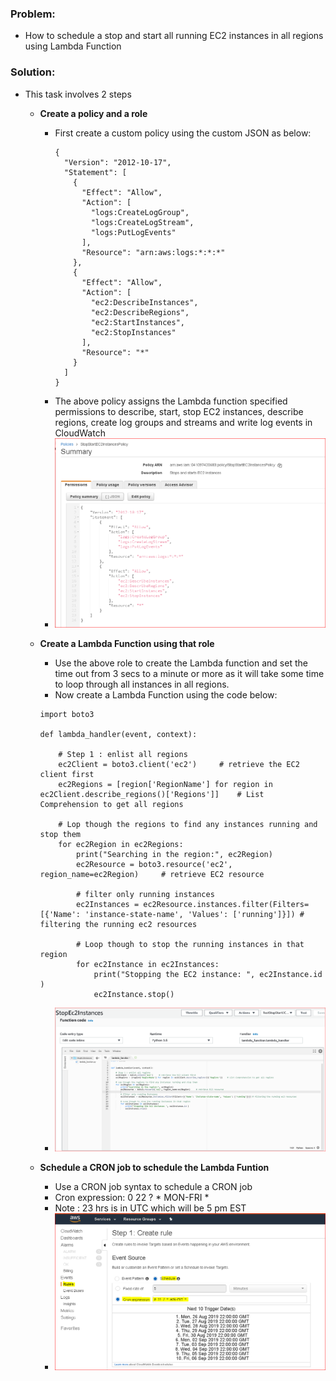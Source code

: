 ### Problem:
  * How to schedule a stop and start all running EC2 instances in all regions using Lambda Function
 
### Solution:
  * This task involves 2 steps
    * **Create a policy and a role**
      - First create a custom policy using the custom JSON as below:
        ```
        {
          "Version": "2012-10-17",
          "Statement": [
            {
              "Effect": "Allow",
              "Action": [
                "logs:CreateLogGroup",
                "logs:CreateLogStream",
                "logs:PutLogEvents"
              ],
              "Resource": "arn:aws:logs:*:*:*"
            },
            {
              "Effect": "Allow",
              "Action": [
                "ec2:DescribeInstances",
                "ec2:DescribeRegions",
                "ec2:StartInstances",
                "ec2:StopInstances"
              ],
              "Resource": "*"
            }
          ]
        }
        ```
      - The above policy assigns the Lambda function specified permissions to describe, start, stop EC2 instances, describe regions, create log groups and streams and write log events in CloudWatch
      - ![The IAM Policy](https://github.com/naeemmohd/aws/blob/master/AWS%20101/Series%202%20of%20N%20-%20Lambda%20Schedule%20Instance%20Stop/images/IAMPolicy.PNG)

    * **Create a Lambda Function using that role**
      * Use the above role to create the Lambda function and set the time out from 3 secs to a minute or more as it will take some time to loop through all instances in all regions.
      * Now create a Lambda Function using the code below:
      ```
      import boto3

      def lambda_handler(event, context):

          # Step 1 : enlist all regions
          ec2Client = boto3.client('ec2')     # retrieve the EC2 client first
          ec2Regions = [region['RegionName'] for region in ec2Client.describe_regions()['Regions']]    # List Comprehension to get all regions

          # Lop though the regions to find any instances running and stop them
          for ec2Region in ec2Regions:
              print("Searching in the region:", ec2Region)
              ec2Resource = boto3.resource('ec2', region_name=ec2Region)     # retrieve EC2 resource
              
              # filter only running instances
              ec2Instances = ec2Resource.instances.filter(Filters=[{'Name': 'instance-state-name', 'Values': ['running']}]) # filtering the running ec2 resources

              # Loop though to stop the running instances in that region
              for ec2Instance in ec2Instances:
                  print("Stopping the EC2 instance: ", ec2Instance.id )
                  ec2Instance.stop()
      ```
      - ![The Lambda Function](https://github.com/naeemmohd/aws/blob/master/AWS%20101/Series%202%20of%20N%20-%20Lambda%20Schedule%20Instance%20Stop/images/Lambdafunction.PNG)
      

    * **Schedule a CRON job to schedule the Lambda Funtion**
      - Use a CRON job syntax to schedule a CRON job 
      - Cron expression: 0 22 ? * MON-FRI *
      - Note : 23 hrs is in UTC which will be 5 pm EST
      - ![The CRON Job](https://github.com/naeemmohd/aws/blob/master/AWS%20101/Series%202%20of%20N%20-%20Lambda%20Schedule%20Instance%20Stop/images/CRONJob.PNG)